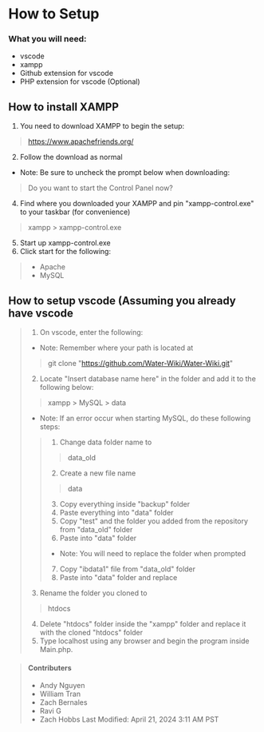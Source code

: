 # How to Setup

### What you will need:
- vscode
- xampp
- Github extension for vscode
- PHP extension for vscode (Optional)

## How to install XAMPP

1. You need to download XAMPP to begin the setup:

> https://www.apachefriends.org/

2. Follow the download as normal
- Note: Be sure to uncheck the prompt below when downloading:
> Do you want to start the Control Panel now?

4. Find where you downloaded your XAMPP and pin "xampp-control.exe" to your taskbar (for convenience)
> xampp > xampp-control.exe

5. Start up xampp-control.exe
6. Click start for the following:
> - Apache
> - MySQL

## How to setup vscode (Assuming you already have vscode
> 1. On vscode, enter the following:
> - Note: Remember where your path is located at
>> git clone "https://github.com/Water-Wiki/Water-Wiki.git"
>
> 2. Locate "Insert database name here" in the folder and add it to the following below:
>> xampp > MySQL > data
>
> - Note: If an error occur when starting MySQL, do these following steps:
>> 1. Change data folder name to
>>> data_old
>>
>> 2. Create a new file name
>>> data
>>
>> 3. Copy everything inside "backup" folder
>> 4. Paste everything into "data" folder
>> 5. Copy "test" and the folder you added from the repository from "data_old" folder
>> 6. Paste into "data" folder
>> - Note: You will need to replace the folder when prompted
>> 7. Copy "ibdata1" file from "data_old" folder
>> 8. Paste into "data" folder and replace
>
> 3. Rename the folder you cloned to
>> htdocs
>
> 4. Delete "htdocs" folder inside the "xampp" folder and replace it with the cloned "htdocs" folder
> 5. Type localhost using any browser and begin the program inside Main.php.

> #### Contributers
>
> - Andy Nguyen
> - William Tran
> - Zach Bernales
> - Ravi G
> - Zach Hobbs
>  Last Modified: April 21, 2024 3:11 AM PST
